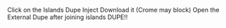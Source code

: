 Click on the Islands Dupe Inject
Download it (Crome may block)
Open the External Dupe after joining islands
DUPE!!

